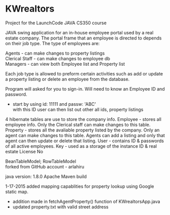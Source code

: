 # KWrealtors

Project for the LaunchCode JAVA CS350 course

JAVA swing application for an in-house employee portal used by a real estate company.
The portal frame that an employee is directed to depends on their job type. 
The type of employees are:  

Agents - can make changes to property listings     
Clerical Staff - can make changes to employee db     
Managers - can view both Employee list and Property list 

Each job type is allowed to preform certain activities such as add or update a property listing or delete an employee from the database. 

Program will asked for you to sign-in. Will need to know an Employee ID and password. 
- start by using id: 11111  and passw:  'ABC'       
with this ID user can then list out other all ids, property listings

4 hibernate tables are use to store the company info. 
Employee - stores all employee info. Only the Clerical staff can make changes to this table.
Property - stores all the avaliable property listed by the company. Only an agent can make changes to this table. Agents can add a listing and only that agent can then update or delete that listing. 
User - contains ID & passwords of all active employees.
Key - used as a storage of the instance ID & real estate License No
                    
BeanTableModel; RowTableModel         
forked from GitHub account - arlahiru

java version:  1.8.0 
Apache Maven build 

1-17-2015
added mapping capablities for property lookup using Google static map.
- addition made in fetchAgentProperty() function of KWrealtorsApp.java
- updated property.txt with valid street address
